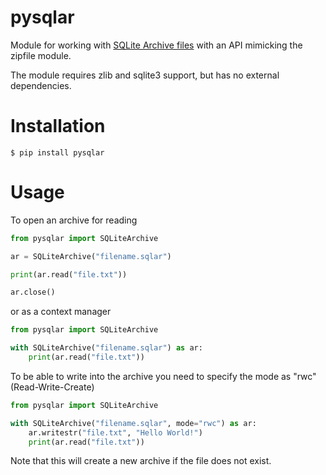 # pysqlar

Module for working with [SQLite Archive files](https://www.sqlite.org/sqlar.html)
with an API mimicking the zipfile module.

The module requires zlib and sqlite3 support, but has no external dependencies.

# Installation

`$ pip install pysqlar`

# Usage

To open an archive for reading

```python
from pysqlar import SQLiteArchive

ar = SQLiteArchive("filename.sqlar")

print(ar.read("file.txt"))

ar.close()
```

or as a context manager

```python
from pysqlar import SQLiteArchive

with SQLiteArchive("filename.sqlar") as ar:
    print(ar.read("file.txt"))
```

To be able to write into the archive you need to specify the mode as "rwc"
(Read-Write-Create)

```python
from pysqlar import SQLiteArchive

with SQLiteArchive("filename.sqlar", mode="rwc") as ar:
    ar.writestr("file.txt", "Hello World!")
    print(ar.read("file.txt"))
```

Note that this will create a new archive if the file does not exist.
